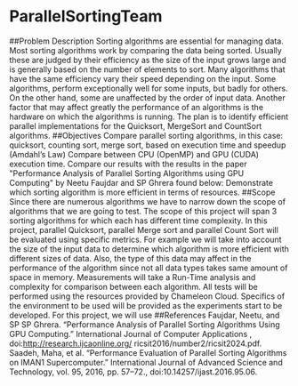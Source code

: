 # ParallelSortingTeam
##Problem Description
Sorting algorithms are essential for managing data. Most sorting algorithms work by comparing the data being sorted. Usually these are judged by their efficiency as the size of the input grows large and is generally based on the number of elements to sort. Many algorithms that have the same efficiency vary their speed depending on the input. Some algorithms, perform exceptionally well for some inputs, but badly for others. On the other hand, some are unaffected by the order of input data. Another factor that may affect greatly the performance of an algorithms is the hardware on which the algorithms is running. The plan is to identify efficient parallel implementations for the Quicksort, MergeSort and CountSort algorithms.
##Objectives
Compare parallel sorting algorithms, in this case: quicksort, counting sort, merge sort, based on execution time and speedup (Amdahl’s Law)
Compare between CPU (OpenMP) and GPU (CUDA) execution time.
Compare our results with the results in the paper "Performance Analysis of Parallel Sorting Algorithms using GPU Computing" by Neetu Faujdar and SP Ghrera found below:
Demonstrate which sorting algorithm is more efficient in terms of resources.
##Scope 
Since there are numerous algorithms we have to narrow down the scope of algorithms that we are going to test. The scope of this project will span 3 sorting algorithms for which each has different time complexity. In this project, parallel Quicksort, parallel Merge sort and parallel Count Sort will be evaluated using specific metrics. For example we will take into account the size of the input data to determine which algorithm is more efficient with different sizes of data. Also, the type of this data may affect in the performance of the algorithm since not all data types takes same amount of space in memory. Measurements will take a Run-Time analysis and complexity for comparison between each algorithm. All tests will be performed using the resources provided by Chameleon Cloud. Specifics of the environment to be used will be provided as the experiments start to be developed. For this project, we will use
##References
	Faujdar, Neetu, and SP SP Ghrera. “Performance Analysis of Parallel Sorting Algorithms Using GPU Computing.” International Journal of Computer Applications , doi:http://research.ijcaonline.org/
ricsit2016/number2/ricsit2024.pdf.
Saadeh, Maha, et al. “Performance Evaluation of Parallel Sorting Algorithms on IMAN1 Supercomputer.” International Journal of Advanced Science and Technology, vol. 95, 2016, pp. 57–72., doi:10.14257/ijast.2016.95.06. 
